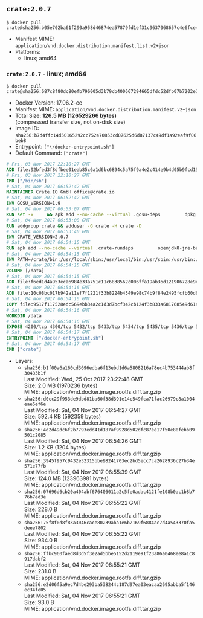## `crate:2.0.7`

```console
$ docker pull crate@sha256:b05e702ba61f290a958d46874ea57879fd1ef31c9637068657c4e6fce44ed09b
```

-	Manifest MIME: `application/vnd.docker.distribution.manifest.list.v2+json`
-	Platforms:
	-	linux; amd64

### `crate:2.0.7` - linux; amd64

```console
$ docker pull crate@sha256:687c8f80dc80efb796005d3b79cb400667294665dfdc52dfb07b7202e747ba02
```

-	Docker Version: 17.06.2-ce
-	Manifest MIME: `application/vnd.docker.distribution.manifest.v2+json`
-	Total Size: **126.5 MB (126529266 bytes)**  
	(compressed transfer size, not on-disk size)
-	Image ID: `sha256:b7d4ffc14d50165292cc752470853cd07625d6d87137c49df1a92eaf9f06beb8`
-	Entrypoint: `["\/docker-entrypoint.sh"]`
-	Default Command: `["crate"]`

```dockerfile
# Fri, 03 Nov 2017 22:10:27 GMT
ADD file:92bfed3f8dfbee01eab85c6a1d6bc6894c5a75f9a4e2c414e9b4d05b9fcd19d0 in / 
# Fri, 03 Nov 2017 22:10:27 GMT
CMD ["/bin/sh"]
# Sat, 04 Nov 2017 06:52:42 GMT
MAINTAINER Crate.IO GmbH office@crate.io
# Sat, 04 Nov 2017 06:52:42 GMT
ENV GOSU_VERSION=1.9
# Sat, 04 Nov 2017 06:53:07 GMT
RUN set -x     && apk add --no-cache --virtual .gosu-deps         dpkg         gnupg         curl     && export ARCH=$(echo $(dpkg --print-architecture) | cut -d"-" -f3)     && curl -o /usr/local/bin/gosu -fSL "https://github.com/tianon/gosu/releases/download/$GOSU_VERSION/gosu-$ARCH"     && curl -o /usr/local/bin/gosu.asc -fSL "https://github.com/tianon/gosu/releases/download/$GOSU_VERSION/gosu-$ARCH.asc"     && export GNUPGHOME="$(mktemp -d)"     && gpg --keyserver ha.pool.sks-keyservers.net --recv-keys B42F6819007F00F88E364FD4036A9C25BF357DD4     && gpg --batch --verify /usr/local/bin/gosu.asc /usr/local/bin/gosu     && rm -r "$GNUPGHOME" /usr/local/bin/gosu.asc     && chmod +x /usr/local/bin/gosu     && gosu nobody true     && apk del .gosu-deps
# Sat, 04 Nov 2017 06:53:08 GMT
RUN addgroup crate && adduser -G crate -H crate -D
# Sat, 04 Nov 2017 06:53:40 GMT
ENV CRATE_VERSION=2.0.7
# Sat, 04 Nov 2017 06:54:15 GMT
RUN apk add --no-cache --virtual .crate-rundeps         openjdk8-jre-base         python3         openssl         sigar     && apk add --no-cache --virtual .build-deps         curl         gnupg         tar     && curl -fSL -O https://cdn.crate.io/downloads/releases/crate-$CRATE_VERSION.tar.gz     && curl -fSL -O https://cdn.crate.io/downloads/releases/crate-$CRATE_VERSION.tar.gz.asc     && export GNUPGHOME="$(mktemp -d)"     && gpg --keyserver ha.pool.sks-keyservers.net --recv-keys 90C23FC6585BC0717F8FBFC37FAAE51A06F6EAEB     && gpg --batch --verify crate-$CRATE_VERSION.tar.gz.asc crate-$CRATE_VERSION.tar.gz     && rm -r "$GNUPGHOME" crate-$CRATE_VERSION.tar.gz.asc     && mkdir /crate     && tar -xf crate-$CRATE_VERSION.tar.gz -C /crate --strip-components=1     && rm crate-$CRATE_VERSION.tar.gz     && ln -s /usr/bin/python3 /usr/bin/python     && rm /crate/plugins/crate-sigar/libsigar-amd64-linux.so     && apk del .build-deps
# Sat, 04 Nov 2017 06:54:15 GMT
ENV PATH=/crate/bin:/usr/local/sbin:/usr/local/bin:/usr/sbin:/usr/bin:/sbin:/bin
# Sat, 04 Nov 2017 06:54:15 GMT
VOLUME [/data]
# Sat, 04 Nov 2017 06:54:15 GMT
ADD file:f6ed1d4a953eca6984e33a751c11c6838562c006ffa19ab36d121906728e94db in /crate/config/crate.yml 
# Sat, 04 Nov 2017 06:54:16 GMT
ADD file:10c08bc017b942a11ef7f1221f33b8224b4549e98c74b9f84e2495fcfb60d8ce in /crate/config/log4j2.properties 
# Sat, 04 Nov 2017 06:54:16 GMT
COPY file:9517f117528edc569ebb34a2c1d3d7bcf342cb124f3b833a681768549d61ebfb in / 
# Sat, 04 Nov 2017 06:54:16 GMT
WORKDIR /data
# Sat, 04 Nov 2017 06:54:16 GMT
EXPOSE 4200/tcp 4300/tcp 5432/tcp 5433/tcp 5434/tcp 5435/tcp 5436/tcp 5437/tcp 5438/tcp 5439/tcp 5440/tcp 5441/tcp 5442/tcp 5443/tcp 5444/tcp 5445/tcp 5446/tcp 5447/tcp 5448/tcp 5449/tcp 5450/tcp 5451/tcp 5452/tcp 5453/tcp 5454/tcp 5455/tcp 5456/tcp 5457/tcp 5458/tcp 5459/tcp 5460/tcp 5461/tcp 5462/tcp 5463/tcp 5464/tcp 5465/tcp 5466/tcp 5467/tcp 5468/tcp 5469/tcp 5470/tcp 5471/tcp 5472/tcp 5473/tcp 5474/tcp 5475/tcp 5476/tcp 5477/tcp 5478/tcp 5479/tcp 5480/tcp 5481/tcp 5482/tcp 5483/tcp 5484/tcp 5485/tcp 5486/tcp 5487/tcp 5488/tcp 5489/tcp 5490/tcp 5491/tcp 5492/tcp 5493/tcp 5494/tcp 5495/tcp 5496/tcp 5497/tcp 5498/tcp 5499/tcp 5500/tcp 5501/tcp 5502/tcp 5503/tcp 5504/tcp 5505/tcp 5506/tcp 5507/tcp 5508/tcp 5509/tcp 5510/tcp 5511/tcp 5512/tcp 5513/tcp 5514/tcp 5515/tcp 5516/tcp 5517/tcp 5518/tcp 5519/tcp 5520/tcp 5521/tcp 5522/tcp 5523/tcp 5524/tcp 5525/tcp 5526/tcp 5527/tcp 5528/tcp 5529/tcp 5530/tcp 5531/tcp 5532/tcp
# Sat, 04 Nov 2017 06:54:17 GMT
ENTRYPOINT ["/docker-entrypoint.sh"]
# Sat, 04 Nov 2017 06:54:17 GMT
CMD ["crate"]
```

-	Layers:
	-	`sha256:b1f00a6a160cd3696edba6f13ebd1d6a5808216a78ec4b753444ab8f30483b1f`  
		Last Modified: Wed, 25 Oct 2017 23:22:48 GMT  
		Size: 2.0 MB (1970236 bytes)  
		MIME: application/vnd.docker.image.rootfs.diff.tar.gzip
	-	`sha256:d0cc29f953de9dbd81ba60f38d391e14c549fca71fac26979c8a1004eae6ef6e`  
		Last Modified: Sat, 04 Nov 2017 06:54:27 GMT  
		Size: 592.4 KB (592359 bytes)  
		MIME: application/vnd.docker.image.rootfs.diff.tar.gzip
	-	`sha256:4d2d49dc6f2b7793edd41d187af9928d502dfc87ee17f50e80febb09501c2085`  
		Last Modified: Sat, 04 Nov 2017 06:54:26 GMT  
		Size: 1.2 KB (1204 bytes)  
		MIME: application/vnd.docker.image.rootfs.diff.tar.gzip
	-	`sha256:3945f957c9432e32315bbe98241703ec2bd5ecc7ca2628936c27b34e571e77fb`  
		Last Modified: Sat, 04 Nov 2017 06:55:39 GMT  
		Size: 124.0 MB (123963981 bytes)  
		MIME: application/vnd.docker.image.rootfs.diff.tar.gzip
	-	`sha256:07696d6cb20a404abf676406011a2c5fe0adac4121fe108b0ac1b8b776b7ed3e`  
		Last Modified: Sat, 04 Nov 2017 06:55:22 GMT  
		Size: 228.0 B  
		MIME: application/vnd.docker.image.rootfs.diff.tar.gzip
	-	`sha256:75f8f0d8f83a3046cace80239aba1e6b2169f6884ac7d4a543370fa5deee7802`  
		Last Modified: Sat, 04 Nov 2017 06:55:22 GMT  
		Size: 934.0 B  
		MIME: application/vnd.docker.image.rootfs.diff.tar.gzip
	-	`sha256:ffbc960faed8d3d5f3e2ad5bbe5152d2119e91f23a86a0468ee8a1c8917dabf2`  
		Last Modified: Sat, 04 Nov 2017 06:55:21 GMT  
		Size: 231.0 B  
		MIME: application/vnd.docker.image.rootfs.diff.tar.gzip
	-	`sha256:e2d06f5a9ec7d4be293ba538244c187d97ea03eacaa2695abba5f146ec34fe05`  
		Last Modified: Sat, 04 Nov 2017 06:55:21 GMT  
		Size: 93.0 B  
		MIME: application/vnd.docker.image.rootfs.diff.tar.gzip
